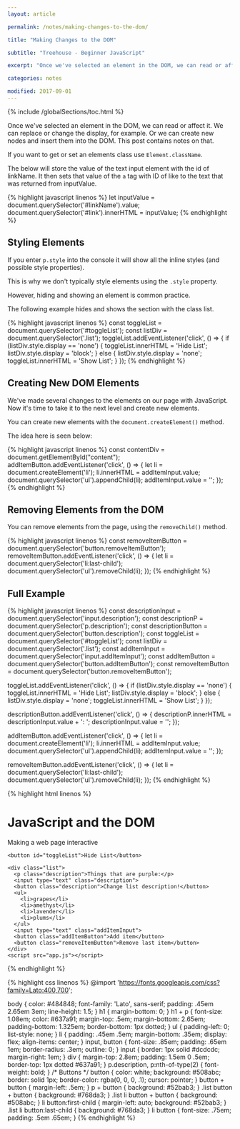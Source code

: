 ```yaml
---
layout: article

permalink: /notes/making-changes-to-the-dom/

title: "Making Changes to the DOM"

subtitle: "Treehouse - Beginner JavaScript"

excerpt: "Once we've selected an element in the DOM, we can read or affect it. We can replace or change the display, for example. Or we can create new nodes and insert them into the DOM. This post contains notes on that."

categories: notes

modified: 2017-09-01
---
```


{% include /globalSections/toc.html %}

Once we've selected an element in the DOM, we can read or affect it. We can replace or change the display, for example. Or we can create new nodes and insert them into the DOM. This post contains notes on that.

If you want to get or set an elements class use `Element.className`.

The below will store the value of the text input element with the id of linkName. It then sets that value of the `a` tag with ID of like to the text that was returned from inputValue.

{% highlight javascript linenos %}
let inputValue = document.querySelector('#linkName').value;
document.querySelector('#link').innerHTML = inputValue;
{% endhighlight %}

## Styling Elements

If you enter `p.style` into the console it will show all the inline styles (and possible style properties).

This is why we don't typically style elements using the `.style` property.

However, hiding and showing an element is common practice.

The following example hides and shows the section with the class list.

{% highlight javascript linenos %}
const toggleList = document.querySelector('#toggleList');
const listDiv = document.querySelector('.list');
toggleList.addEventListener('click', () => {
  if (listDiv.style.display == 'none') {
    toggleList.innerHTML = 'Hide List';
    listDiv.style.display = 'block';
  } else {
    listDiv.style.display = 'none';
    toggleList.innerHTML = 'Show List';
  }
});
{% endhighlight %}

## Creating New DOM Elements

We've made several changes to the elements on our page with JavaScript. Now it's time to take it to the next level and create new elements. 

You can create new elements with the `document.createElement()` method.

The idea here is seen below:

{% highlight javascript linenos %}
const contentDiv = document.getElementById("content");
addItemButton.addEventListener('click', () => {
  let li = document.createElement('li');
  li.innerHTML = addItemInput.value;
  document.querySelector('ul').appendChild(li);
  addItemInput.value = '';
});
{% endhighlight %}

## Removing Elements from the DOM

You can remove elements from the page, using the `removeChild()` method.

{% highlight javascript linenos %}
const removeItemButton = document.querySelector('button.removeItemButton');
removeItemButton.addEventListener('click', () => {
  let li = document.querySelector('li:last-child');
  document.querySelector('ul').removeChild(li);
});
{% endhighlight %}

## Full Example

{% highlight javascript linenos %}
const descriptionInput = document.querySelector('input.description');
const descriptionP = document.querySelector('p.description');
const descriptionButton = document.querySelector('button.description');
const toggleList = document.querySelector('#toggleList');
const listDiv = document.querySelector('.list');
const addItemInput = document.querySelector('input.addItemInput');
const addItemButton = document.querySelector('button.addItemButton');
const removeItemButton = document.querySelector('button.removeItemButton');

toggleList.addEventListener('click', () => {
  if (listDiv.style.display == 'none') {
    toggleList.innerHTML = 'Hide List';
    listDiv.style.display = 'block';
  } else {
    listDiv.style.display = 'none';
    toggleList.innerHTML = 'Show List';
  }
});

descriptionButton.addEventListener('click', () => {
  descriptionP.innerHTML = descriptionInput.value + ': ';
  descriptionInput.value = '';
});

addItemButton.addEventListener('click', () => {
  let li = document.createElement('li');
  li.innerHTML = addItemInput.value;
  document.querySelector('ul').appendChild(li);
  addItemInput.value = '';
});

removeItemButton.addEventListener('click', () => {
  let li = document.querySelector('li:last-child');
  document.querySelector('ul').removeChild(li);
});
{% endhighlight %}

{% highlight html linenos %}
<!DOCTYPE html>
<html>
  <head>
    <title>JavaScript and the DOM</title>
    <link rel="stylesheet" href="css/style.css">
  </head>
  <body>
    <h1 id="myHeading">JavaScript and the DOM</h1>
    <p>Making a web page interactive</p>
    
    <button id="toggleList">Hide List</button>
    
    <div class="list">
      <p class="description">Things that are purple:</p>
      <input type="text" class="description">
      <button class="description">Change list description!</button>
      <ul>
        <li>grapes</li>
        <li>amethyst</li>
        <li>lavender</li>
        <li>plums</li>
      </ul>
      <input type="text" class="addItemInput">
      <button class="addItemButton">Add item</button>
      <button class="removeItemButton">Remove last item</button>
    </div>
    <script src="app.js"></script>
  </body>
</html>
{% endhighlight %}

{% highlight css linenos %}
@import 'https://fonts.googleapis.com/css?family=Lato:400,700';

body {
  color: #484848;
  font-family: 'Lato', sans-serif;
  padding: .45em 2.65em 3em;
  line-height: 1.5;
}
h1 {
  margin-bottom: 0;
}
h1 + p {
  font-size: 1.08em;
  color: #637a91;
  margin-top: .5em;
  margin-bottom: 2.65em;
  padding-bottom: 1.325em;
  border-bottom: 1px dotted;
}
ul {
  padding-left: 0;
  list-style: none;
}
li {
  padding: .45em .5em;
  margin-bottom: .35em;
  display: flex;
  align-items: center;
}
input,
button {
  font-size: .85em;
  padding: .65em 1em;
  border-radius: .3em;
  outline: 0;
}
input {
  border: 1px solid #dcdcdc;
  margin-right: 1em;
}
div {
  margin-top: 2.8em;
  padding: 1.5em 0 .5em;
  border-top: 1px dotted #637a91;
}
p.description,
p:nth-of-type(2) {
  font-weight: bold;
}
/* Buttons */
button {
  color: white;
  background: #508abc;
  border: solid 1px;
  border-color: rgba(0, 0, 0, .1);
  cursor: pointer;
}
button + button {
  margin-left: .5em;
}
p + button {
  background: #52bab3;
}
.list button + button {
  background: #768da3;
}
.list li button + button {
  background: #508abc;
}
li button:first-child {
  margin-left: auto;
  background: #52bab3;
}
.list li button:last-child {
  background: #768da3;
}
li button {
  font-size: .75em;
  padding: .5em .65em;
}
{% endhighlight %}